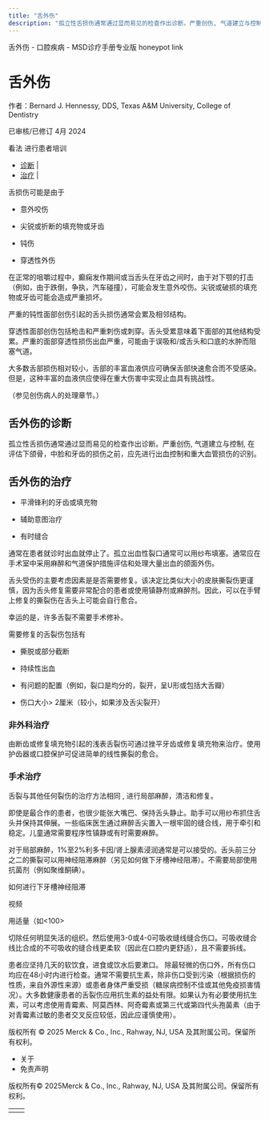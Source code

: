```yaml
---
title: "舌外伤"
description: "孤立性舌损伤通常通过显而易见的检查作出诊断。严重创伤, 气道建立与控制, 在评估下颌骨，中脸和牙齿的损伤之前，应先进行出血控制和重大血管损伤的识别。"
---
```


﻿舌外伤 \- 口腔疾病 \- MSD诊疗手册专业版 honeypot link

# 舌外伤

作者：Bernard J. Hennessy, DDS, Texas A&M University, College of Dentistry

已审核/已修订 4月 2024

看法 进行患者培训

- [诊断](#诊断_v89429849_zh) \|
- [治疗](#治疗_v39370334_zh) \|

舌损伤可能是由于

- 意外咬伤

- 尖锐或折断的填充物或牙齿

- 钝伤

- 穿透性外伤


在正常的咀嚼过程中，癫痫发作期间或当舌头在牙齿之间时，由于对下颚的打击（例如，由于跌倒，争执，汽车碰撞），可能会发生意外咬伤。尖锐或破损的填充物或牙齿可能会造成严重损坏。

严重的钝性面部创伤引起的舌头损伤通常会累及相邻结构。

穿透性面部创伤包括枪击和严重刺伤或刺穿。舌头受累意味着下面部的其他结构受累。严重的面部穿透性损伤出血严重，可能由于误吸和/或舌头和口底的水肿而阻塞气道。

大多数舌部损伤相对较小，舌部的丰富血液供应可确保舌部快速愈合而不受感染。但是，这种丰富的血液供应使得在重大伤害中实现止血具有挑战性。

（参见创伤病人的处理章节。）

## 舌外伤的诊断

孤立性舌损伤通常通过显而易见的检查作出诊断。严重创伤, 气道建立与控制, 在评估下颌骨，中脸和牙齿的损伤之前，应先进行出血控制和重大血管损伤的识别。

## 舌外伤的治疗

- 平滑锋利的牙齿或填充物

- 辅助意图治疗

- 有时缝合


通常在患者就诊时出血就停止了。孤立出血性裂口通常可以用纱布填塞。通常应在手术室中采用麻醉和气道保护措施评估和处理大量出血的颌面外伤。

舌头受伤的主要考虑因素是是否需要修复。该决定比类似大小的皮肤撕裂伤更谨慎，因为舌头修复需要非常配合的患者或使用镇静剂或麻醉剂。因此，可以在手臂上修复的撕裂伤在舌头上可能会自行愈合。

幸运的是，许多舌裂不需要手术修补。

需要修复的舌裂伤包括有

- 撕脱或部分截断

- 持续性出血

- 有问题的配置（例如，裂口是均分的，裂开，呈U形或包括大舌瓣）

- 伤口大小\> 2厘米（较小，如果涉及舌尖裂开）


### 非外科治疗

由断齿或修复填充物引起的浅表舌裂伤可通过挫平牙齿或修复填充物来治疗。使用护齿器或口腔保护可促进简单的线性撕裂的愈合。

### 手术治疗

舌裂与其他任何裂伤的治疗方法相同 , 进行局部麻醉，清洁和修复。

即使是最合作的患者，也很少能张大嘴巴、保持舌头静止。助手可以用纱布抓住舌头并保持其伸展。一些临床医生通过麻醉舌尖置入一根牢固的缝合线，用于牵引和稳定。儿童通常需要程序性镇静或有时需要麻醉。

对于局部麻醉，1%至2%利多卡因/肾上腺素浸润通常是可以接受的。舌头前三分之二的撕裂可以用神经阻滞麻醉（另见如何做下牙槽神经阻滞）。不需要局部使用抗菌剂（例如聚维酮碘）。

如何进行下牙槽神经阻滞



视频

用适量（如<100>

切除任何明显失活的组织。然后使用3-0或4-0可吸收缝线缝合伤口。可吸收缝合线比合成的不可吸收的缝合线更柔软（因此在口腔内更舒适），且不需要拆线。

患者应坚持几天的软饮食，进食或饮水后要漱口。 除最轻微的伤口外，所有伤口均应在48小时内进行检查。通常不需要抗生素，除非伤口受到污染（根据损伤的性质，来自外源性来源）或患者身体严重受损（糖尿病控制不佳或其他免疫损害情况）。大多数健康患者的舌裂伤应用抗生素的益处有限。如果认为有必要使用抗生素，可以考虑使用青霉素、阿莫西林、阿奇霉素或第三代或第四代头孢菌素（由于对青霉素过敏的患者交叉反应较低，因此应谨慎使用）。



版权所有 © 2025
Merck & Co., Inc., Rahway, NJ, USA 及其附属公司。保留所有权利。

- 关于
- 免责声明

版权所有© 2025Merck & Co., Inc., Rahway, NJ, USA 及其附属公司。保留所有权利。

|     |     |
| --- | --- |
|  |  |